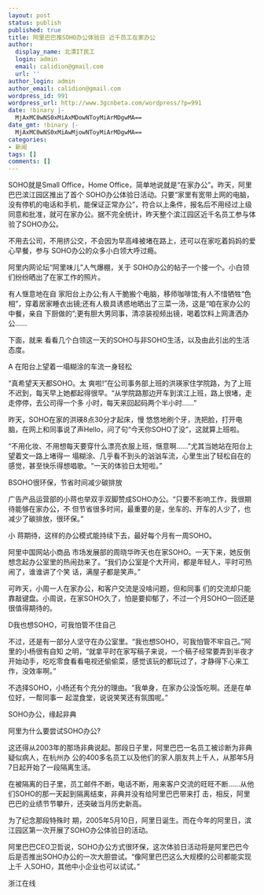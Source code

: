 ```yaml
---
layout: post
status: publish
published: true
title: 阿里巴巴推SOHO办公体验日 近千员工在家办公
author:
  display_name: 北漂IT民工
  login: admin
  email: calidion@gmail.com
  url: ''
author_login: admin
author_email: calidion@gmail.com
wordpress_id: 991
wordpress_url: http://www.3gcnbeta.com/wordpress/?p=991
date: !binary |-
  MjAxMC0wNS0xMiAxMDowNToyMiArMDgwMA==
date_gmt: !binary |-
  MjAxMC0wNS0xMiAwMjowNToyMiArMDgwMA==
categories:
- 新闻
tags: []
comments: []
---
```

<p>SOHO就是Small Office，Home Office，简单地说就是&ldquo;在家办公&rdquo;。昨天，阿里巴巴滨江园区推出了首个 SOHO办公体验日活动。只要&ldquo;家里有宽带上网的电脑，没有停机的电话和手机，能保证正常办公&rdquo;，符合以上条件，报名后不用经过上级同意和批准，就可在家办公。据不完全统计，昨天整个滨江园区近千名员工参与体验了SOHO办公。</p>
<p>不用去公司，不用挤公交，不会因为早高峰被堵在路上，还可以在家吃着妈妈的爱心早餐，参与 SOHO办公的众多小白领大呼过瘾。</p>
<p>阿里内网论坛&ldquo;阿里味儿&rdquo;人气爆棚，关于 SOHO办公的帖子一个接一个。小白领们纷纷晒出了在家工作的照片。</p>
<p>有人惬意地在自 家阳台上办公;有人干脆搬个电脑，移师咖啡馆;有人不惜牺牲&ldquo;色相&rdquo;，穿着居家睡衣出镜;还有人极具诱惑地晒出了三菜一汤，这是&ldquo;咱在家办公的中餐，亲自 下厨做的&rdquo;;更有胆大男同事，清凉装视频出镜，喝着饮料上网潇洒办公&hellip;&hellip;</p>
<p>下面，就来 看看几个白领这一天的SOHO与非SOHO生活，以及由此引出的生活态度。</p>
<p>A 在阳台上望着一塌糊涂的车流一身轻松</p>
<p>&ldquo;真希望天天都SOHO。太 爽啦!&rdquo;在公司事务部上班的洪瑛家住学院路，为了上班不迟到，每天早上她都起得很早。&ldquo;从学院路那边开车到滨江上班，路上很堵，走走停停，去公司得一个多 小时，每天来回起码两个半小时&hellip;&hellip;&rdquo;</p>
<p>昨天，SOHO在家的洪瑛8点30分才起床，慢 悠悠地刷个牙，洗把脸，打开电脑，在网上和同事说了声Hello，问了句&ldquo;今天你SOHO了没&rdquo;，这就算上班啦。</p>
<p>&ldquo;不用化妆、不用想每天要穿什么漂亮衣服上班，惬意啊&hellip;&hellip;&rdquo;尤其当她站在阳台上望着文一路上堵得一 塌糊涂、几乎看不到头的汹汹车流，心里生出了轻松自在的感觉，甚至快乐得想唱歌。&ldquo;一天的体验日太短啦。&rdquo;</p>
<p>BSOHO很环保，节省时间减少碳排放</p>
<p>广告产品运营部的小蒋也举双手双脚赞成SOHO办公。&ldquo;只要不影响工作，我很期待能够在家办公，不 但节省很多时间，最重要的是，坐车的、开车的人少了，也减少了碳排放，很环保。&rdquo;</p>
<p>小 蒋期待，这样的办公模式能持续下去，最好每个月有一周SOHO。</p>
<p>阿里中国网站小商品 市场发展部的周晓华昨天也在家SOHO。一天下来，她反倒想念起办公室里的热闹劲来了。&ldquo;我们办公室是个大开间，都是年轻人，平时可热闹了，谁谁讲了个笑 话，满屋子都是笑声。&rdquo;</p>
<p>可昨天，小周一人在家办公，和客户交流是没啥问题，但和同事 们的交流却只能靠敲键盘。小周说，在家SOHO久了，怕是要抑郁了，不过一个月SOHO一回还是很值得期待的。</p>
<p>D我也想SOHO，可我怕管不住自己</p>
<p>不过，还是有一部分人坚守在办公室里。&ldquo;我也想SOHO，可我怕管不牢自己。&rdquo;阿里的小杨很有自知 之明，&ldquo;就拿平时在家写稿子来说，一个稿子经常要弄到半夜才开始动手，吃吃零食看看电视还偷偷菜，感觉该玩的都玩过了，才静得下心来工作，没效率啊。&rdquo;</p>
<p>不选择SOHO，小杨还有个充分的理由。&ldquo;我单身，在家办公没饭吃啊。还是在单位好，一帮同事一 起混食堂，说说笑笑还有氛围呢。&rdquo;</p>
<p>SOHO办公，缘起非典</p>
<p>阿里为什么要尝试SOHO办公?</p>
<p>这还得从2003年的那场非典说起。那段日子里，阿里巴巴一名员工被诊断为非典疑似病人，在杭州办 公的400多名员工以及他们的家人朋友共上千人，从那年5月7日起开始了一段隔离生活。</p>
<p>在被隔离的日子里，员工邮件不断，电话不断，用来客户交流的旺旺不断&hellip;&hellip;从他们SOHO的那一天起到隔离结束，非典并没有给阿里巴巴带来打 击，相反，阿里巴巴的业绩节节攀升，还突破当月历史新高。</p>
<p>为了纪念那段特殊时 期，2005年5月10日，阿里日诞生。而在今年的阿里日，滨江园区第一次开展了SOHO办公体验日的活动。</p>
<p>阿里巴巴CEO卫哲说，SOHO办公方式很环保，这次体验日活动将是阿里巴巴今后是否推出SOHO办公的一次大胆尝试。&ldquo;像阿里巴巴这么大规模的公司都能实现上千 人SOHO，其他中小企业也可以试试。&rdquo;</p>
<p>浙江在线</p>
